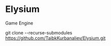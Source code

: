 # Elysium
Game Engine

git clone --recurse-submodules https://github.com/TaibkKurbanaliev/Elysium.git
